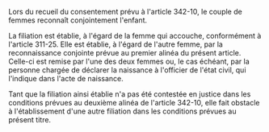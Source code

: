 Lors du recueil du consentement prévu à l'article 342-10, le couple de femmes reconnaît conjointement l'enfant.

La filiation est établie, à l'égard de la femme qui accouche, conformément à l'article 311-25. Elle est établie, à l'égard de l'autre femme, par la reconnaissance conjointe prévue au premier alinéa du présent article. Celle-ci est remise par l'une des deux femmes ou, le cas échéant, par la personne chargée de déclarer la naissance à l'officier de l'état civil, qui l'indique dans l'acte de naissance.

Tant que la filiation ainsi établie n'a pas été contestée en justice dans les conditions prévues au deuxième alinéa de l'article 342-10, elle fait obstacle à l'établissement d'une autre filiation dans les conditions prévues au présent titre.
